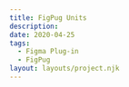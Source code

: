 ```yaml
---
title: FigPug Units
description:
date: 2020-04-25
tags:
  - Figma Plug-in
  - FigPug
layout: layouts/project.njk
---
```

